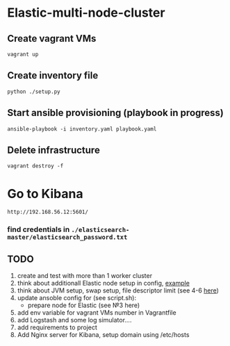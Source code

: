 # Elastic-multi-node-cluster

## Create vagrant VMs
`vagrant up`

## Create inventory file
`python ./setup.py`

## Start ansible provisioning (playbook in progress)
`ansible-playbook -i inventory.yaml playbook.yaml`

## Delete infrastructure
`vagrant destroy -f`

# Go to Kibana
`http://192.168.56.12:5601/`
### find credentials in `./elasticsearch-master/elasticsearch_password.txt`

## TODO
1. create and test with more than 1 worker cluster
2. think about additionall Elastic node setup in config, [example](https://www.elastic.co/guide/en/elasticsearch/reference/current/modules-node.html)
3. think about JVM setup, swap setup, file descriptor limit (see 4-6 [here](https://prabhjot-singh.medium.com/setup-a-multi-node-production-ready-elasticsearch-cluster-8504955f5d10))
4. update ansoble config for (see script.sh):
    - prepare node for Elastic (see №3 here)
5. add env variable for vagrant VMs number in Vagrantfile
6. add Logstash and some log simulator....
7. add requirements to project
8. Add Nginx server for Kibana, setup domain using /etc/hosts